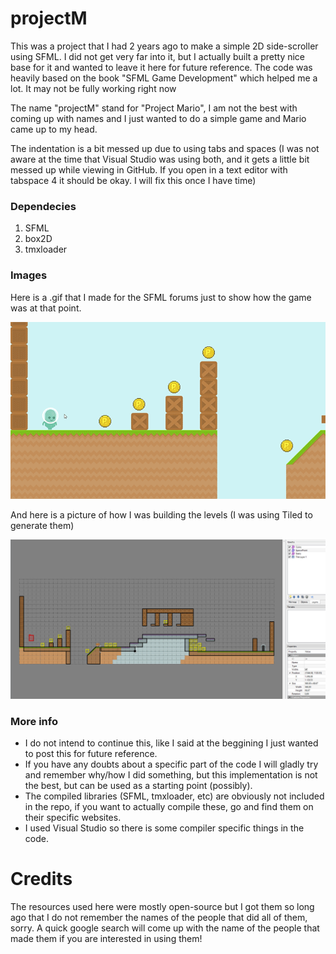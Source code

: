 # projectM

This was a project that I had 2 years ago to make a simple 2D side-scroller using SFML. I did not get very far into it, but I actually built a pretty nice base for it and wanted to leave it here for future reference. The code was heavily based on the book "SFML Game Development" which helped me a lot. It may not be fully working right now

The name "projectM" stand for "Project Mario", I am not the best with coming up with names and I just wanted to do a simple game and Mario came up to my head.

The indentation is a bit messed up due to using tabs and spaces (I was not aware at the time that Visual Studio was using both, and it gets a little bit messed up while viewing in GitHub. If you open in a text editor with tabspace 4 it should be okay. I will fix this once I have time)

### Dependecies
1. SFML
2. box2D
3. tmxloader

### Images

Here is a .gif that I made for the SFML forums just to show how the game was at that point.

![projectM gif](https://github.com/Pridexs/projectM/blob/master/images/projectm.gif?raw=true "Project M gif")

And here is a picture of how I was building the levels (I was using Tiled to generate them)

![project m and tiled](https://github.com/Pridexs/projectM/blob/master/images/projectm_tileeditor.jpg?raw=true "Project M and Tiled")

### More info

* I do not intend to continue this, like I said at the beggining I just wanted to post this for future reference.
* If you have any doubts about a specific part of the code I will gladly try and remember why/how I did something, but this implementation is not the best, but can be used as a starting point (possibly).
* The compiled libraries (SFML, tmxloader, etc) are obviously not included in the repo, if you want to actually compile these, go and find them on their specific websites.
* I used Visual Studio so there is some compiler specific things in the code.

# Credits

The resources used here were mostly open-source but I got them so long ago that I do not remember the names of the people that did all of them, sorry. A quick google search will come up with the name of the people that made them if you are interested in using them!
